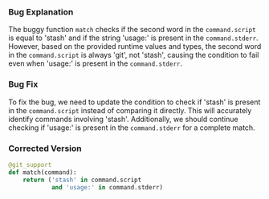 ### Bug Explanation
The buggy function `match` checks if the second word in the `command.script` is equal to 'stash' and if the string 'usage:' is present in the `command.stderr`. However, based on the provided runtime values and types, the second word in the `command.script` is always 'git', not 'stash', causing the condition to fail even when 'usage:' is present in the `command.stderr`.

### Bug Fix
To fix the bug, we need to update the condition to check if 'stash' is present in the `command.script` instead of comparing it directly. This will accurately identify commands involving 'stash'. Additionally, we should continue checking if 'usage:' is present in the `command.stderr` for a complete match.

### Corrected Version
```python
@git_support
def match(command):
    return ('stash' in command.script
            and 'usage:' in command.stderr)
```
